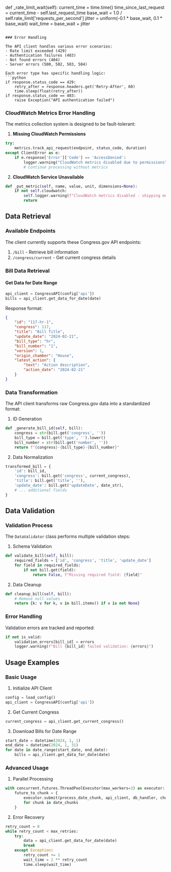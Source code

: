 def _rate_limit_wait(self):
    current_time = time.time()
    time_since_last_request = current_time - self.last_request_time
    base_wait = 1.0 / self.rate_limit['requests_per_second']
    jitter = uniform(-0.1 * base_wait, 0.1 * base_wait)
    wait_time = base_wait + jitter
```

### Error Handling

The API client handles various error scenarios:
- Rate limit exceeded (429)
- Authentication failures (403)
- Not found errors (404)
- Server errors (500, 502, 503, 504)

Each error type has specific handling logic:
```python
if response.status_code == 429:
    retry_after = response.headers.get('Retry-After', 60)
    time.sleep(float(retry_after))
if response.status_code == 403:
    raise Exception("API authentication failed")
```

### CloudWatch Metrics Error Handling

The metrics collection system is designed to be fault-tolerant:

1. **Missing CloudWatch Permissions**
```python
try:
    metrics.track_api_request(endpoint, status_code, duration)
except ClientError as e:
    if e.response['Error']['Code'] == 'AccessDenied':
        logger.warning("CloudWatch metrics disabled due to permissions")
        # Continue processing without metrics
```

2. **CloudWatch Service Unavailable**
```python
def _put_metric(self, name, value, unit, dimensions=None):
    if not self.cloudwatch:
        self.logger.warning(f"CloudWatch metrics disabled - skipping metric: {name}")
        return
```

## Data Retrieval

### Available Endpoints

The client currently supports these Congress.gov API endpoints:

1. `/bill` - Retrieve bill information
2. `/congress/current` - Get current congress details

### Bill Data Retrieval

#### Get Data for Date Range
```python
api_client = CongressAPI(config['api'])
bills = api_client.get_data_for_date(date)
```

Response format:
```json
{
    "id": "117-hr-1",
    "congress": 117,
    "title": "Bill Title",
    "update_date": "2024-02-21",
    "bill_type": "hr",
    "bill_number": "1",
    "version": 1,
    "origin_chamber": "House",
    "latest_action": {
        "text": "Action description",
        "action_date": "2024-02-21"
    }
}
```

### Data Transformation

The API client transforms raw Congress.gov data into a standardized format:

1. ID Generation
```python
def _generate_bill_id(self, bill):
    congress = str(bill.get('congress', ''))
    bill_type = bill.get('type', '').lower()
    bill_number = str(bill.get('number', ''))
    return f"{congress}-{bill_type}-{bill_number}"
```

2. Data Normalization
```python
transformed_bill = {
    'id': bill_id,
    'congress': bill.get('congress', current_congress),
    'title': bill.get('title', ''),
    'update_date': bill.get('updateDate', date_str),
    # ... additional fields
}
```

## Data Validation

### Validation Process

The `DataValidator` class performs multiple validation steps:

1. Schema Validation
```python
def validate_bill(self, bill):
    required_fields = ['id', 'congress', 'title', 'update_date']
    for field in required_fields:
        if not bill.get(field):
            return False, f"Missing required field: {field}"
```

2. Data Cleanup
```python
def cleanup_bill(self, bill):
    # Remove null values
    return {k: v for k, v in bill.items() if v is not None}
```

### Error Handling

Validation errors are tracked and reported:
```python
if not is_valid:
    validation_errors[bill_id] = errors
    logger.warning(f"Bill {bill_id} failed validation: {errors}")
```

## Usage Examples

### Basic Usage

1. Initialize API Client
```python
config = load_config()
api_client = CongressAPI(config['api'])
```

2. Get Current Congress
```python
current_congress = api_client.get_current_congress()
```

3. Download Bills for Date Range
```python
start_date = datetime(2024, 1, 1)
end_date = datetime(2024, 1, 31)
for date in date_range(start_date, end_date):
    bills = api_client.get_data_for_date(date)
```

### Advanced Usage

1. Parallel Processing
```python
with concurrent.futures.ThreadPoolExecutor(max_workers=3) as executor:
    future_to_chunk = {
        executor.submit(process_date_chunk, api_client, db_handler, chunk): chunk 
        for chunk in date_chunks
    }
```

2. Error Recovery
```python
retry_count = 0
while retry_count < max_retries:
    try:
        data = api_client.get_data_for_date(date)
        break
    except Exception:
        retry_count += 1
        wait_time = 2 ** retry_count
        time.sleep(wait_time)